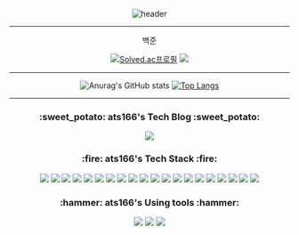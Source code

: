 <div align=center>
  
<!-- ![header](https://capsule-render.vercel.app/api?type=rounded&color=auto&height=100&section=header&text=Welcome%20ats166's%20Github&fontSize=20) -->
  
![header](https://capsule-render.vercel.app/api?type=waving&color=FECC00&height=300&section=header&text=Welcome%20ats166's%20Github%20&fontSize=50&fontColor=ffffff)
<hr> 백준

[![Solved.ac프로필](http://mazassumnida.wtf/api/v2/generate_badge?boj=ats16)](https://solved.ac/ats16)
<img src="http://mazandi.herokuapp.com/api?handle=ats16&theme=warm"/>
  
  <hr> 
  

![Anurag's GitHub stats](https://github-readme-stats.vercel.app/api?username=ats166&show_icons=true&theme=gruvbox)
[![Top Langs](https://github-readme-stats.vercel.app/api/top-langs/?username=ats166&layout=compact&theme=gruvbox)](https://github.com/anuraghazra/github-readme-stats)
<hr>
  <h3> :sweet_potato: ats166's Tech Blog :sweet_potato: </h3>
  
<a href="https://bt-to-tp.tistory.com/"><img src="https://img.shields.io/badge/Tistory-black?style=flat-square&logo=Tistory&logoColor=white"/></a>
  
  <h3> :fire: ats166's Tech Stack :fire: </h3>

<img src="https://img.shields.io/badge/Python-3776AB?style=flat-square&logo=Python&logoColor=white"/>
  
<img src="https://img.shields.io/badge/Java-007396?style=flat-square&logo=Java&logoColor=white"/>
  
<img src="https://img.shields.io/badge/HTML-E34F26?style=flat-square&logo=html5&logoColor=white"/>
  
<img src="https://img.shields.io/badge/CSS-1572B6?style=flat-square&logo=CSS3&logoColor=white"/>
  
<img src="https://img.shields.io/badge/Django-092E20?style=flat-square&logo=Django&logoColor=white"/>
  
<img src="https://img.shields.io/badge/SQLite-003B57?style=flat-square&logo=SQLite&logoColor=white"/>
  
<img src="https://img.shields.io/badge/JavaScript-F7DF1E?style=flat-square&logo=JavaScript&logoColor=white"/>
  
<img src="https://img.shields.io/badge/Node.js-339933?style=flat-square&logo=Node.js&logoColor=white"/>
  
<img src="https://img.shields.io/badge/Vue.js-4FC08D?style=flat-square&logo=Vue.js&logoColor=white"/>

<img src="https://img.shields.io/badge/React-61DAFB?style=flat-square&logo=React&logoColor=black"/>
  
<img src="https://img.shields.io/badge/styled components-DB7093?style=flat-square&logo=styled-components&logoColor=white"/>
  
<img src="https://img.shields.io/badge/Tailwind CSS-06B6D4?style=flat-square&logo=TailwindCSS&logoColor=white"/>
  
<img src="https://img.shields.io/badge/Boot strap-7952B3?style=flat-square&logo=bootstrap&logoColor=white"/>

<img src="https://img.shields.io/badge/Jira-0052CC?style=flat-square&logo=JirasoftWare&logoColor=white"/>

<img src="https://img.shields.io/badge/GitLab-FC6D26?style=flat-square&logo=GitLab&logoColor=white"/>

<img src="https://img.shields.io/badge/GitHub-181717?style=flat-square&logo=GitHub&logoColor=white"/>

<img src="https://img.shields.io/badge/Figma-F24E1E?style=flat-square&logo=Figma&logoColor=white"/>

<img src="https://img.shields.io/badge/post CSS-DD3A0A?style=flat-square&logo=postCSS&logoColor=white"/>
  
<img src="https://img.shields.io/badge/Redux-764ABC?style=flat-square&logo=Redux&logoColor=white"/>

<img src="https://img.shields.io/badge/React Query-FF4154?style=flat-square&logo=React Query&logoColor=white"/>

  <h3> :hammer: ats166's Using tools :hammer: </h3>
  
<img src="https://img.shields.io/badge/PyCharm-000000?style=flat-square&logo=PyCharm&logoColor=white"/>

<img src="https://img.shields.io/badge/IntelliJ IDEA-000000?style=flat-square&logo=IntelliJ IDEA&logoColor=white"/>
  
<img src="https://img.shields.io/badge/Visual Studio Code-007ACC?style=flat-square&logo=Visual Studio Code&logoColor=white"/>
</div>
